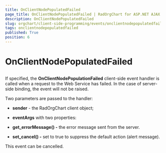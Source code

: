 ```yaml
---
title: OnClientNodePopulatedFailed
page_title: OnClientNodePopulatedFailed | RadOrgChart for ASP.NET AJAX Documentation
description: OnClientNodePopulatedFailed
slug: orgchart/client-side-programming/events/onclientnodepopulatedfailed
tags: onclientnodepopulatedfailed
published: True
position: 6
---
```


# OnClientNodePopulatedFailed



## 

If specified, the **OnClientNodePopulationFailed** client-side event handler is called when a request to the Web Service has failed. In the case of server-side binding, the event will not be raised.

Two parameters are passed to the handler:

* **sender** - the RadOrgChart client object;

* **eventArgs** with two properties:

* **get_errorMessage() -** the error message sent from the server.

* **set_cancel() -** set to true to suppress the default action (alert message).

This event can be cancelled.


